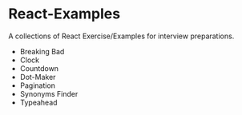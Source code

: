 # React-Examples

A collections of React Exercise/Examples for interview preparations.

- Breaking Bad
- Clock
- Countdown
- Dot-Maker
- Pagination
- Synonyms Finder
- Typeahead
